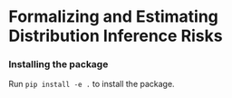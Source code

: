 # Formalizing and Estimating Distribution Inference Risks


### Installing the package

Run `pip install -e .` to install the package.